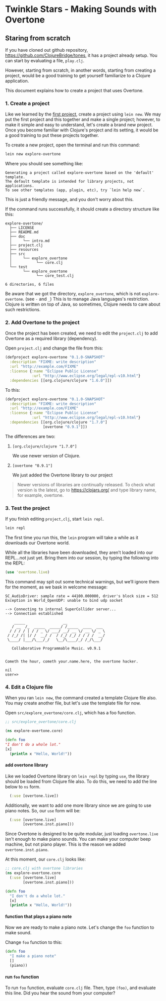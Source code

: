 Twinkle Stars - Making Sounds with Overtone
===========================================

Staring from scratch
---------------------

If you have cloned out github repository,
https://github.com/ClojureBridge/tones,
it has a project already setup.
You can start by evaluating a file, `play.clj`.

However, starting from scratch, in another words, starting from
creating a project, would be a good training to get yourself
familiarize to a Clojure application. 

This document explains how to create a project that uses Overtone.

### 1. Create a project

Like we learned by the
[first project](https://github.com/ClojureBridge/drawing/blob/master/curriculum/first-program.md#create-a-project),
create a project using `lein new`.
We may put the first project and this together and make a single
project; however, to make it simple and easy to understand, let's create a
brand new project.
Once you become familiar with Clojure's project and its setting,
it would be a good training to put these projects together.

To create a new project, open the terminal and run this command:

```bash
lein new explore-overtone
```

Where you should see something like:

    Generating a project called explore-overtone based on the 'default' template.
    The default template is intended for library projects, not applications.
    To see other templates (app, plugin, etc), try `lein help new`.

This is just a friendly message, and you don't worry about this.

If the command runs successfully, it should create a directory structure like this:

```
explore-overtone/
  ├── LICENSE
  ├── README.md
  ├── doc
  │     └── intro.md
  ├── project.clj
  ├── resources
  ├── src
  │     └── explore_overtone
  │           └── core.clj
  └── test
        └── explore_overtone
              └── core_test.clj

6 directories, 6 files
```

Be aware that we got the directory, `explore_overtone`, which is not
`explore-overtone`. (see `-` and `_`)
This is to manage Java languages's restriction. Clojure is written on
top of Java, so sometimes, Clojure needs to care about such restrictions.


### 2. Add Overtone to the project

Once the project has been created, we need to edit the
`project.clj` to add Overtone as a required library (dependency).

Open `project.clj` and change the file from this:

```clojure
(defproject explore-overtone "0.1.0-SNAPSHOT"
  :description "FIXME: write description"
  :url "http://example.com/FIXME"
  :license {:name "Eclipse Public License"
            :url "http://www.eclipse.org/legal/epl-v10.html"}
  :dependencies [[org.clojure/clojure "1.6.0"]])
```

To this:

```clojure
(defproject explore-overtone "0.1.0-SNAPSHOT"
  :description "FIXME: write description"
  :url "http://example.com/FIXME"
  :license {:name "Eclipse Public License"
            :url "http://www.eclipse.org/legal/epl-v10.html"}
  :dependencies [[org.clojure/clojure "1.7.0"]
                 [overtone "0.9.1"]])
```

The differences are two:

1. `[org.clojure/clojure "1.7.0"]`

    We use newer version of Clojure.

2. `[overtone "0.9.1"]`

    We just added the Overtone library to our project


> Newer versions of libraries are continually released.
> To check what version is the latest,  go to https://clojars.org/ and
> type library name, for example, overtone.


### 3. Test the project

If you finish editing `project,clj`, start `lein repl`.

```bash
lein repl
```

The first time you run this, the `lein` program will take a while as
it downloads our Overtone world.

While all the libraries have been downloaded, they aren’t loaded into
our REPL&#x2026;not just yet. Bring them into our session, by typing the
following into the REPL:

```clojure
(use 'overtone.live)
```

This command may spit out some technical warnings, but we’ll ignore
them for the moment, as we bask in welcome message:

    SC_AudioDriver: sample rate = 44100.000000, driver's block size = 512
    Exception in World_OpenUDP: unable to bind udp socket

    --> Connecting to internal SuperCollider server...
    --> Connection established

        _____                 __
       / __  /_  _____  _____/ /_____  ____  ___
      / / / / | / / _ \/ ___/ __/ __ \/ __ \/ _ \
     / /_/ /| |/ /  __/ /  / /_/ /_/ / / / /  __/
     \____/ |___/\___/_/   \__/\____/_/ /_/\___/

       Collaborative Programmable Music. v0.9.1


    Cometh the hour, cometh your.name.here, the overtone hacker.

    nil
    user=>

### 4. Edit a Clojure file

When you ran `lein new`, the command created a template Clojure file
also. You may create another file, but let's use the template file for
now.


Open `src/explore_overtone/core.clj`, which has a foo function.

```clojure
;; src/explore_overtone/core.clj

(ns explore-overtone.core)

(defn foo
"I don't do a whole lot."
[x]
  (println x "Hello, World!"))
```

#### add overtone library

Like we loaded Overtone library on `lein repl` by typing `use`,
the library should be loaded from Clojure file also.
To do this, we need to add the line below to `ns` form.

```clojure
  (:use [overtone.live])
```

Additionally, we want to add one more library since we are going to
use piano notes. So, our `use` form will be:

```clojure
  (:use [overtone.live]
        [overtone.inst.piano]))
```

Since Overtone is designed to be quite modular, just loading
`overtone.live` isn't enough to make piano sounds.
You can make your computer beep machine, but not piano player.
This is the reason we added `overtone.inst.piano`.

At this moment, our `core.clj` looks like:

```clojure.clj
;; core.clj with overtone libraries
(ns explore-overtone.core
  (:use [overtone.live]
        [overtone.inst.piano]))

(defn foo
  "I don't do a whole lot."
  [x]
  (println x "Hello, World!"))
```

#### function that plays a piano note

Now we are ready to make a piano note.
Let's change the `foo` function to make sound.

Change `foo` function to this:

```clojure
(defn foo
  "I make a piano note"
  []
  (piano))
```

#### run `foo` function

To run `foo` function, evaluate `core.clj` file.
Then, type `(foo)`, and evaluate this line.
Did you hear the sound from your computer?
